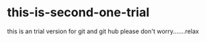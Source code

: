 # this-is-second-one-trial
this is an trial version for git and git hub please don't worry.......relax
